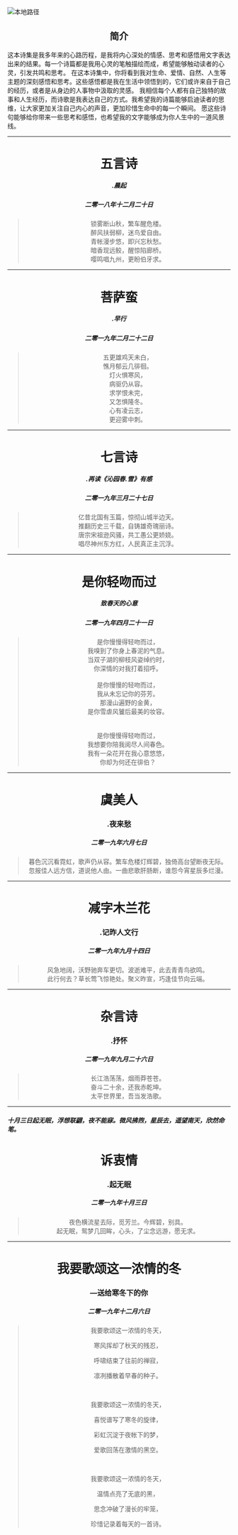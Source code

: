 ![本地路径](p.png "相对路径演示,上一级目录")

## <center>简介</center>


这本诗集是我多年来的心路历程，是我将内心深处的情感、思考和感悟用文字表达出来的结果。每一个诗篇都是我用心灵的笔触描绘而成，希望能够触动读者的心灵，引发共鸣和思考。
在这本诗集中，你将看到我对生命、爱情、自然、人生等主题的深刻感悟和思考。这些感悟都是我在生活中领悟到的，它们或许来自于自己的经历，或者是从身边的人事物中汲取的灵感。
我相信每个人都有自己独特的故事和人生经历，而诗歌是我表达自己的方式。我希望我的诗篇能够启迪读者的思维，让大家更加关注自己内心的声音，更加珍惜生命中的每一个瞬间。
愿这些诗句能够给你带来一些思考和感悟，也希望我的文字能够成为你人生中的一道风景线。

---

# <center>五言诗</center>
##### <center>.晨起</center>
##### <center> 二零一八年十二月二十日</center>
> <center>
>锁雾断山秋，繁车醒危楼。
><br>
>醉风扶弱柳，迷鸟爱自由。
><br>
>青帐漫步悠，即兴忘秋愁。 
><br> 
>暗香现远鲛，醒惊陷廊桥。
><br>
>嘤鸣唱九州，更盼伯牙求。
</center>

---

# <center>菩萨蛮</center>
##### <center>.早行</center>
##### <center> 二零一九年二月二十二日</center>
> <center>
>五更雄鸡天未白，
><br>
>憔月郁云几徘徊。
><br>
>灯火惧寒风， 
><br> 
>病驱仍从容。
><br>
>求学恨未完，
><br>
>又怎惧隆冬。
><br>
>心有凌云志，
><br>
>更迎雾中刺。
</center>

---

# <center>七言诗</center>
##### <center>.再读《沁园春.雪》有感</center>
##### <center> 二零一九年三月二十七日</center>
> <center>
>亿昔北国有玉篇，惊彻山城半边天。
><br>
>推翻历史三千载，自铸雄奇瑰丽诗。
><br>
>唐宗宋祖逊风骚，共工愚公更娇娆。 
><br> 
>唱尽神州东方红，人民真正主沉浮。
</center>

---

# <center>是你轻吻而过</center>
##### <center>致春天的心意</center>
##### <center> 二零一九年四月二十一日</center>
> <center>
>是你慢慢得轻吻而过，
><br>
>我嗅到了你身上春泥的气息。
><br>
>当双子湖的柳枝风姿绰约时， 
><br> 
>你深情的对我打着招呼。
><br>
><br>
>是你慢慢的轻吻而过，
><br>
>我从未忘记你的芬芳。
><br>
>那漫山遍野的金黄，
><br>
>是你雪虐风饕后最美的妆容。
><br> 
><br>
><br>
>是你慢慢得轻吻而过，
><br>
>我想要你陪我阅尽人间春色。
><br>
>我有一朵花开在我心意悠悠， 
><br> 
>你却为何还在徘伯？
</center>

---

# <center>虞美人</center>

### <center> .夜来愁</center>
##### <center> 二零一九年六月七日</center>

> <center>
>
> 暮色沉沉看霓虹，歌声仍从容。繁车危楼灯辉碧，独倚高台望断夜无际。   
>    忽报佳人远方信，道说他人由。一曲悲歌肝肠断，谁怨今宵星辰多烂漫。
> 
</center>

---
# <center>减字木兰花</center>

### <center> .记昨人文行</center>
##### <center> 二零一九年九月十四日</center>

> <center>
>
> 风急地阔，沃野驰奔车更切。波逝难平，此去青青鸟欲鸣。   
>    此行何去？草长莺飞惊艳处。聚义昨宣，巧逢佳节向云端。
> 
</center>

---

# <center>杂言诗</center>

### <center> .抒怀</center>
##### <center> 二零一九年九月二十六日</center>

> <center>
>长江浩荡荡，烟雨莽苍苍。
><br>
>奋斗二十余，还我赤乾坤。 
><br> 
>太平世界里，吾当发浩歌。
</center>


---

##### 十月三日起无眠，浮想联翩，夜不能寐。微风拂煦，星辰去，遥望南天，欣然命笔。
# <center>诉衷情</center>

### <center> .起无眠</center>
##### <center> 二零一九年十月三日</center>

> <center>
>
> 夜色横流星去际，觅芳兰。今辉碧，别具。   
>    起无眠，鸳梦几回眸，心头，了尘念远游，愿无求。
> 
</center>

---
# <center>我要歌颂这一浓情的冬</center>

### <center> —送给寒冬下的你</center>
##### <center> 二零一九年十二月六日</center>

> <center>
>
> 我要歌颂这一浓情的冬天，
> 
> 寒风挥却了秋天的残忍，
> 
> 呼啸结束了往前的禅寂，
> 
> 凛冽播散着早春的种子。 
> 
><br>
>
> 我要歌颂这一浓情的冬天，
> 
> 喜悦谱写了寒冬的旋律，
> 
> 彩虹沉淀于夜帐下的梦，
> 
> 爱歌回荡在激情的黑空。
> 
> <br>
>
>
> 我要歌颂这一浓情的冬天，
>
> 温情点亮了无底的黑，
> 
> 思念冲破了漫长的牢笼，
> 
> 珍惜记录着每天的一首诗。
</center>